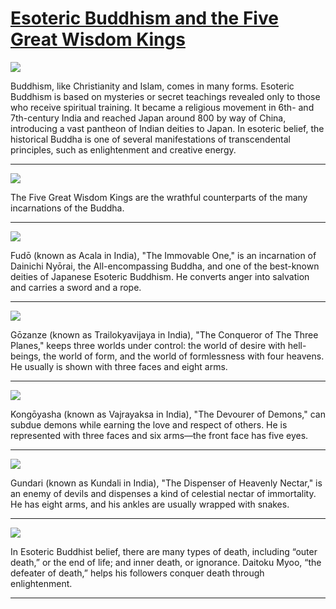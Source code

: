 # [Esoteric Buddhism and the Five Great Wisdom Kings](http://artsmia.github.io/griot/#/stories/605)

![](http://cdn.dx.artsmia.org/thumbs/tn_2014_TDX_MIAArtStories_296.jpg)

Buddhism, like Christianity and Islam, comes in many forms. Esoteric Buddhism is based on mysteries or secret teachings revealed only to those who receive spiritual training. It became a religious movement in 6th- and 7th-century India and reached Japan around 800 by way of China, introducing a vast pantheon of Indian deities to Japan. In esoteric belief, the historical Buddha is one of several manifestations of transcendental principles, such as enlightenment and creative energy.

---

![](http://cdn.dx.artsmia.org/thumbs/tn_clark_1982002_00249.jpg)

The Five Great Wisdom Kings are the wrathful counterparts of the many incarnations of the Buddha. 

---

![](http://cdn.dx.artsmia.org/thumbs/tn_mia_6000260.jpg)

Fudō (known as Acala in India), "The Immovable One," is an incarnation of Dainichi Nyōrai, the All-encompassing Buddha, and one of the best-known deities of Japanese Esoteric Buddhism. He converts anger into salvation and carries a sword and a rope.

---

![](http://cdn.dx.artsmia.org/thumbs/tn_2014_TDX_MIAArtStories_158.jpg)

Gōzanze (known as Trailokyavijaya in India), "The Conqueror of The Three Planes," keeps three worlds under control: the world of desire with hell-beings, the world of form, and the world of formlessness with four heavens. He usually is shown with three faces and eight arms.

---

![](http://cdn.dx.artsmia.org/thumbs/tn_2014_TDX_MIAArtStories_297.jpg)

Kongōyasha (known as Vajrayaksa in India), "The Devourer of Demons," can subdue demons while earning the love and respect of others. He is represented with three faces and six arms—the front face has five eyes.

---

![](http://cdn.dx.artsmia.org/thumbs/tn_2014_TDX_MIAArtStories_159.jpg)

Gundari (known as Kundali in India), "The Dispenser of Heavenly Nectar," is an enemy of devils and dispenses a kind of celestial nectar of immortality. He has eight arms, and his ankles are usually wrapped with snakes.

---

![](http://cdn.dx.artsmia.org/thumbs/tn_clark_1982002_00248.jpg)

In Esoteric Buddhist belief, there are many types of death, including “outer death,” or the end of life; and inner death, or ignorance. Daitoku Myoo, “the defeater of death,” helps his followers conquer death through enlightenment.

---
